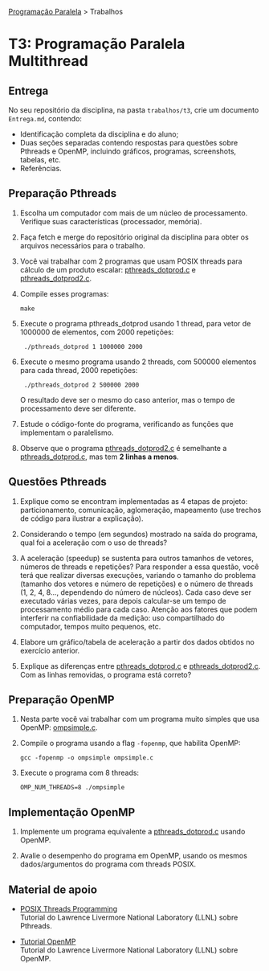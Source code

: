 [Programação Paralela](https://github.com/AndreaInfUFSM/elc139-2016a) > Trabalhos

# T3: Programação Paralela Multithread 

## Entrega

No seu repositório da disciplina, na pasta `trabalhos/t3`, crie um documento `Entrega.md`, contendo:
 - Identificação completa da disciplina e do aluno;
 - Duas seções separadas contendo respostas para questões sobre Pthreads e OpenMP, incluindo gráficos, programas, screenshots, tabelas, etc.
 - Referências.
 

## Preparação Pthreads

1. Escolha um computador com mais de um núcleo de processamento. Verifique suas características (processador, memória).

2. Faça fetch e merge do repositório original da disciplina para obter os arquivos necessários para o trabalho.

3. Você vai trabalhar com 2 programas que usam POSIX threads para cálculo de um produto escalar: [pthreads_dotprod.c](pthreads_dotprod/pthreads_dotprod.c) e [pthreads_dotprod2.c](pthreads_dotprod/pthreads_dotprod2.c).

4. Compile esses programas:

   ```
   make
   ```
5. Execute o programa pthreads_dotprod usando 1 thread, para vetor de 1000000 de elementos, com 2000 repetições:

   ```
    ./pthreads_dotprod 1 1000000 2000
   ```
   
6. Execute o mesmo programa usando 2 threads, com 500000 elementos para cada thread, 2000 repetições:

   ```
    ./pthreads_dotprod 2 500000 2000
   ```
    O resultado deve ser o mesmo do caso anterior, mas o tempo de processamento deve ser diferente.

7. Estude o código-fonte do programa, verificando as funções que implementam o paralelismo.

8. Observe que o programa [pthreads_dotprod2.c](pthreads_dotprod/pthreads_dotprod2.c) é semelhante a [pthreads_dotprod.c](pthreads_dotprod/pthreads_dotprod.c), mas tem **2 linhas a menos**.
    
    
## Questões Pthreads


1. Explique como se encontram implementadas as 4 etapas de projeto: particionamento, comunicação, aglomeração, mapeamento (use trechos de código para ilustrar a explicação).

2. Considerando o tempo (em segundos) mostrado na saída do programa, qual foi a aceleração com o uso de threads?

3. A aceleração (speedup) se sustenta para outros tamanhos de vetores, números de threads e repetições? Para responder a essa questão, você terá que realizar diversas execuções, variando o tamanho do problema (tamanho dos vetores e número de repetições) e o número de threads (1, 2, 4, 8..., dependendo do número de núcleos). Cada caso deve ser executado várias vezes, para depois calcular-se um tempo de processamento médio para cada caso. Atenção aos fatores que podem interferir na confiabilidade da medição: uso compartilhado do computador, tempos muito pequenos, etc.

4. Elabore um gráfico/tabela de aceleração a partir dos dados obtidos no exercício anterior.

5. Explique as diferenças entre [pthreads_dotprod.c](pthreads_dotprod/pthreads_dotprod.c) e [pthreads_dotprod2.c](pthreads_dotprod/pthreads_dotprod2.c). Com as linhas removidas, o programa está correto? 
    
    
## Preparação OpenMP


1. Nesta parte você vai trabalhar com um programa muito simples que usa OpenMP: [ompsimple.c](openmp/ompsimple.c).

2. Compile o programa usando a flag `-fopenmp`, que habilita OpenMP:

   ```
   gcc -fopenmp -o ompsimple ompsimple.c
   ```
   
3. Execute o programa com 8 threads:

   ```
   OMP_NUM_THREADS=8 ./ompsimple
   ```

## Implementação OpenMP

1. Implemente um programa equivalente a [pthreads_dotprod.c](pthreads_dotprod/pthreads_dotprod.c) usando OpenMP. 

2. Avalie o desempenho do programa em OpenMP, usando os mesmos dados/argumentos do programa com threads POSIX. 


## Material de apoio

- [POSIX Threads Programming](http://www.llnl.gov/computing/tutorials/pthreads/)  
  Tutorial do Lawrence Livermore National Laboratory (LLNL) sobre Pthreads.

- [Tutorial OpenMP](https://computing.llnl.gov/tutorials/openMP/)  
  Tutorial do Lawrence Livermore National Laboratory (LLNL) sobre OpenMP. 

